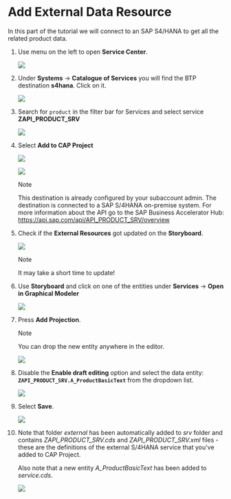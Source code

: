 # Add External Data Resource  

In this part of the tutorial we will connect to an SAP S4/HANA to get all the related product data.

1. Use menu on the left to open **Service Center**.

    ![](./images/251-4_Screenshot_36.png)

2. Under  **Systems** -> **Catalogue of Services** you will find the BTP destination **s4hana**. Click on it.

    ![](./images/251-5-add-system.png)

3. Search for `product` in the filter bar for Services and select service **ZAPI_PRODUCT_SRV**

    ![](./images/251-5-select-service.png)

4. Select **Add to CAP Project**

    ![](./images/251-5_Screenshot_37.png)

    ![](./images/251-5_Screenshot_37b.png)

    > [!NOTE]
    This destination is already configured by your subaccount admin. The destination is connected to a SAP S/4HANA on-premise system. For more information about the API go to the SAP Business Accelerator Hub: https://api.sap.com/api/API_PRODUCT_SRV/overview

5. Check if the **External Resources** got updated on the **Storyboard**.

    ![](./images/251-5_Screenshot_38.png)

    > [!NOTE]
    It may take a short time to update!

6.  Use **Storyboard** and click on one of the entities under **Services** -> **Open in Graphical Modeler**

    ![](./images/251-4_Screenshot_25.png)

7. Press **Add Projection**.

    >[!NOTE]
    You can drop the new entity anywhere in the editor.

    ![](./images/251-5_Screenshot_39.png)

8. Disable the **Enable draft editing** option and select the data entity: **`ZAPI_PRODUCT_SRV.A_ProductBasicText`** from the dropdown list.

    ![](./images/251-5_Screenshot_40.png)

9.  Select **Save**.

    ![](./images/251-5_Screenshot_41.png)

10. Note that folder *external* has been automatically added to *srv* folder and contains *ZAPI_PRODUCT_SRV.cds* and *ZAPI_PRODUCT_SRV.xml* files - these are the definitions of the external S/4HANA service that you've added to CAP Project.

    Also note that a new entity *A_ProductBasicText* has been added to *service.cds*.

    ![](./images/42.png)
